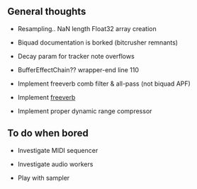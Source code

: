 ## General thoughts
 * Resampling.. NaN length Float32 array creation

 * Biquad documentation is borked (bitcrusher remnants)

 * Decay param for tracker note overflows
 
 * BufferEffectChain?? wrapper-end line 110

 * Implement freeverb comb filter & all-pass (not biquad APF)

 * Implement [freeverb](https://ccrma.stanford.edu/~jos/pasp/Freeverb.html)
 
 * Implement proper dynamic range compressor


## To do when bored
 * Investigate MIDI sequencer

 * Investigate audio workers

 * Play with sampler


